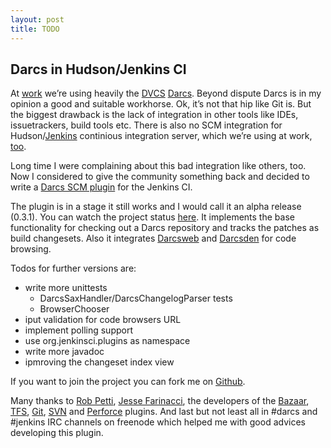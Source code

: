 ```yaml
---
layout: post
title: TODO
---
```


## Darcs in Hudson/Jenkins CI

At [work][1] we’re using heavily  the [DVCS][2] [Darcs][3]. Beyond dispute Darcs
is in my opinion  a good and suitable workhorse. Ok, it’s not  that hip like Git
is. But  the biggest  drawback is the  lack of integration  in other  tools like
IDEs,  issuetrackers, build  tools etc.  There is  also no  SCM integration  for
Hudson/[Jenkins][4] continious  integration server,  which we’re using  at work,
[too][5].

Long time I were complaining about this  bad integration like others, too. Now I
considered to  give the community something  back and decided to  write a [Darcs
SCM plugin][6] for the Jenkins CI.

The plugin  is in a stage  it still works and  I would call it  an alpha release
(0.3.1). You  can watch  the project  status [here][7].  It implements  the base
functionality for  checking out  a Darcs  repository and  tracks the  patches as
build changesets.  Also it integrates  [Darcsweb][8] and [Darcsden][9]  for code
browsing.

Todos for further versions are:

- write more unittests
	- DarcsSaxHandler/DarcsChangelogParser tests
	- BrowserChooser
- iput validation for code browsers URL
- implement polling support
- use org.jenkinsci.plugins as namespace
- write more javadoc
- ipmroving the changeset index view

If you want to join the project you can fork me on [Github][6].

Many thanks  to [Rob  Petti][10], [Jesse Farinacci][11],  the developers  of the
[Bazaar][12], [TFS][13],  [Git][14], [SVN][15]  and [Perforce][16]  plugins. And
last but  not least all  in #darcs and #jenkins  IRC channels on  freenode which
helped me with good advices developing this plugin.

[1]: http://blog.kwick.de/uber-uns/
[2]: http://en.wikipedia.org/wiki/Distributed_Version_Control_System
[3]: http://darcs.net/
[4]: http://jenkins-ci.org/
[5]: http://stackoverflow.com/questions/1468760/is-there-a-darcs-plugin-for-hudson
[6]: https://github.com/Weltraumschaf/darcs-plugin
[7]: http://weltraumschaf.github.com/darcs-plugin/
[8]: http://blitiri.com.ar/p/darcsweb/
[9]: http://darcsden.com/
[10]: https://github.com/rpetti
[11]: https://github.com/jieryn
[12]: https://github.com/jenkinsci/bazaar-plugin
[13]: https://github.com/jenkinsci/tfs-plugin
[14]: https://github.com/jenkinsci/git-plugin
[15]: https://github.com/jenkinsci/subversion-plugin
[16]: https://github.com/jenkinsci/perforce-plugin